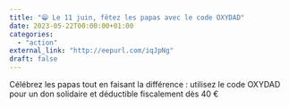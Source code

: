 ```yaml
---
title: "😁 Le 11 juin, fêtez les papas avec le code OXYDAD"
date: 2023-05-22T00:00:00+01:00
categories: 
  - "action"
external_link: "http://eepurl.com/iqJpNg"
draft: false
---
```

Célébrez les papas tout en faisant la différence : utilisez le code OXYDAD pour un don solidaire et déductible fiscalement dès 40 €
